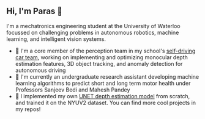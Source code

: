 ## Hi, I'm Paras 👋

I'm a mechatronics engineering student at the University of Waterloo focussed on challenging problems in autonomous robotics, machine learning, and intelligent vision systems.
  - 🚙 I'm a core member of the perception team in my school's [self-driving car team](https://watonomous.ca), working on implementing and optimizing monocular depth estimation features, 3D object tracking, and anomaly detection for autonomous driving
  - 🔧 I'm currently an undergraduate research assistant developing machine learning algorithms to predict short and long term motor health under Professors Sanjeev Bedi and Mahesh Pandey
  - 🤖 I implemented my own [UNET depth estimation model](https://github.com/conjeevaram/Monocular-Depth-Estimation) from scratch, and trained it on the NYUV2 dataset. You can find  more cool projects in my repos!
